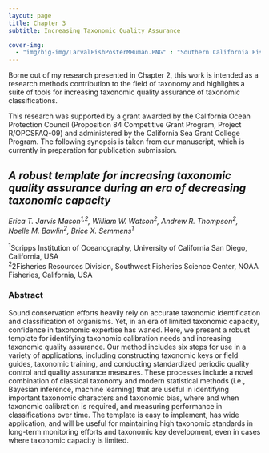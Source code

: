 ```yaml
---
layout: page
title: Chapter 3
subtitle: Increasing Taxonomic Quality Assurance 

cover-img: 
  - "img/big-img/LarvalFishPosterMHuman.PNG" : "Southern California Fish Larvae / M Human"
---
```

Borne out of my research presented in Chapter 2, this work is intended as a research methods contribution to the field of taxonomy and highlights a suite of tools for increasing taxonomic quality assurance of taxonomic classifications. 

This research was supported by a grant awarded by the California Ocean Protection Council (Proposition 84 Competitive Grant Program, Project R/OPCSFAQ-09) and administered by the California Sea Grant College Program. The following synopsis is taken from our manuscript, which is currently in preparation for publication submission.

## _**A robust template for increasing taxonomic quality assurance during an era of decreasing taxonomic capacity**_

*Erica T. Jarvis Mason<sup>1,2</sup>, William W. Watson<sup>2</sup>, Andrew R. Thompson<sup>2</sup>, Noelle M. Bowlin<sup>2</sup>, Brice X. Semmens<sup>1</sup>*

<sup>1</sup>Scripps Institution of Oceanography, University of California San Diego, California, USA  
<sup>2</sup>2Fisheries Resources Division, Southwest Fisheries Science Center, NOAA Fisheries, California, USA  

### **Abstract**

Sound conservation efforts heavily rely on accurate taxonomic identification and classification of organisms. Yet, in an era of limited taxonomic capacity, confidence in taxonomic expertise has waned. Here, we present a robust template for identifying taxonomic calibration needs and increasing taxonomic quality assurance. Our method includes six steps for use in a variety of applications, including constructing taxonomic keys or field guides, taxonomic training, and conducting standardized periodic quality control and quality assurance measures. These processes include a novel combination of classical taxonomy and modern statistical methods (i.e., Bayesian inference, machine learning) that are useful in identifying important taxonomic characters and taxonomic bias, where and when taxonomic calibration is required, and measuring performance in classifications over time. The template is easy to implement, has wide application, and will be useful for maintaining high taxonomic standards in long-term monitoring efforts and taxonomic key development, even in cases where taxonomic capacity is limited. 

